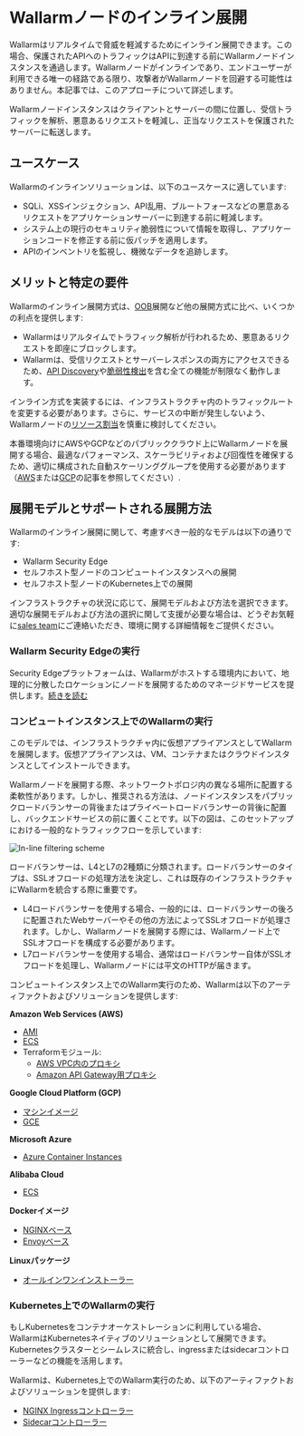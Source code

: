 # Wallarmノードのインライン展開

Wallarmはリアルタイムで脅威を軽減するためにインライン展開できます。この場合、保護されたAPIへのトラフィックはAPIに到達する前にWallarmノードインスタンスを通過します。Wallarmノードがインラインであり、エンドユーザーが利用できる唯一の経路である限り、攻撃者がWallarmノードを回避する可能性はありません。本記事では、このアプローチについて詳述します。

Wallarmノードインスタンスはクライアントとサーバーの間に位置し、受信トラフィックを解析、悪意あるリクエストを軽減し、正当なリクエストを保護されたサーバーに転送します。

## ユースケース

Wallarmのインラインソリューションは、以下のユースケースに適しています:

* SQLi、XSSインジェクション、API乱用、ブルートフォースなどの悪意あるリクエストをアプリケーションサーバーに到達する前に軽減します。
* システム上の現行のセキュリティ脆弱性について情報を取得し、アプリケーションコードを修正する前に仮パッチを適用します。
* APIのインベントリを監視し、機微なデータを追跡します。

## メリットと特定の要件

Wallarmのインライン展開方式は、[OOB](../oob/overview.md)展開など他の展開方式に比べ、いくつかの利点を提供します:

* Wallarmはリアルタイムでトラフィック解析が行われるため、悪意あるリクエストを即座にブロックします。
* Wallarmは、受信リクエストとサーバーレスポンスの両方にアクセスできるため、[API Discovery](../../api-discovery/overview.md)や[脆弱性検出](../../about-wallarm/detecting-vulnerabilities.md)を含む全ての機能が制限なく動作します。

インライン方式を実装するには、インフラストラクチャ内のトラフィックルートを変更する必要があります。さらに、サービスの中断が発生しないよう、Wallarmノードの[リソース割当](../../admin-en/configuration-guides/allocate-resources-for-node.md)を慎重に検討してください。

本番環境向けにAWSやGCPなどのパブリッククラウド上にWallarmノードを展開する場合、最適なパフォーマンス、スケーラビリティおよび回復性を確保するため、適切に構成された自動スケーリンググループを使用する必要があります（[AWS](../../admin-en/installation-guides/amazon-cloud/autoscaling-overview.md)または[GCP](../../admin-en/installation-guides/google-cloud/autoscaling-overview.md)の記事を参照してください）.

## 展開モデルとサポートされる展開方法

Wallarmのインライン展開に関して、考慮すべき一般的なモデルは以下の通りです:

* Wallarm Security Edge
* セルフホスト型ノードのコンピュートインスタンスへの展開
* セルフホスト型ノードのKubernetes上での展開

インフラストラクチャの状況に応じて、展開モデルおよび方法を選択できます。適切な展開モデルおよび方法の選択に関して支援が必要な場合は、どうぞお気軽に[sales team](mailto:sales@wallarm.com)にご連絡いただき、環境に関する詳細情報をご提供ください。

### Wallarm Security Edgeの実行

Security Edgeプラットフォームは、Wallarmがホストする環境内において、地理的に分散したロケーションにノードを展開するためのマネージドサービスを提供します。[続きを読む](../security-edge/deployment.md)

### コンピュートインスタンス上でのWallarmの実行

このモデルでは、インフラストラクチャ内に仮想アプライアンスとしてWallarmを展開します。仮想アプライアンスは、VM、コンテナまたはクラウドインスタンスとしてインストールできます。

Wallarmノードを展開する際、ネットワークトポロジ内の異なる場所に配置する柔軟性があります。しかし、推奨される方法は、ノードインスタンスをパブリックロードバランサーの背後またはプライベートロードバランサーの背後に配置し、バックエンドサービスの前に置くことです。以下の図は、このセットアップにおける一般的なトラフィックフローを示しています:

![In-line filtering scheme](../../images/waf-installation/inline/wallarm-inline-deployment-scheme.png)

ロードバランサーは、L4とL7の2種類に分類されます。ロードバランサーのタイプは、SSLオフロードの処理方法を決定し、これは既存のインフラストラクチャにWallarmを統合する際に重要です。

* L4ロードバランサーを使用する場合、一般的には、ロードバランサーの後ろに配置されたWebサーバーやその他の方法によってSSLオフロードが処理されます。しかし、Wallarmノードを展開する際には、Wallarmノード上でSSLオフロードを構成する必要があります。
* L7ロードバランサーを使用する場合、通常はロードバランサー自体がSSLオフロードを処理し、Wallarmノードには平文のHTTPが届きます。

コンピュートインスタンス上でのWallarm実行のため、Wallarmは以下のアーティファクトおよびソリューションを提供します:

**Amazon Web Services (AWS)**

* [AMI](compute-instances/aws/aws-ami.md)
* [ECS](compute-instances/aws/aws-ecs.md)
* Terraformモジュール:
    * [AWS VPC内のプロキシ](compute-instances/aws/terraform-module-for-aws-vpc.md)
    * [Amazon API Gateway用プロキシ](compute-instances/aws/terraform-module-for-aws-api-gateway.md)

**Google Cloud Platform (GCP)**

* [マシンイメージ](compute-instances/gcp/machine-image.md)
* [GCE](compute-instances/gcp/gce.md)

**Microsoft Azure**

* [Azure Container Instances](compute-instances/azure/docker-image.md)

**Alibaba Cloud**

* [ECS](compute-instances/alibaba/docker-image.md)

**Dockerイメージ**

* [NGINXベース](compute-instances/docker/nginx-based.md)
* [Envoyベース](compute-instances/docker/envoy-based.md)

**Linuxパッケージ**

* [オールインワンインストーラー](compute-instances/linux/all-in-one.md)

### Kubernetes上でのWallarmの実行

もしKubernetesをコンテナオーケストレーションに利用している場合、WallarmはKubernetesネイティブのソリューションとして展開できます。Kubernetesクラスターとシームレスに統合し、ingressまたはsidecarコントローラーなどの機能を活用します。

Wallarmは、Kubernetes上でのWallarm実行のため、以下のアーティファクトおよびソリューションを提供します:

* [NGINX Ingressコントローラー](../../admin-en/installation-kubernetes-en.md)
* [Sidecarコントローラー](../kubernetes/sidecar-proxy/deployment.md)
